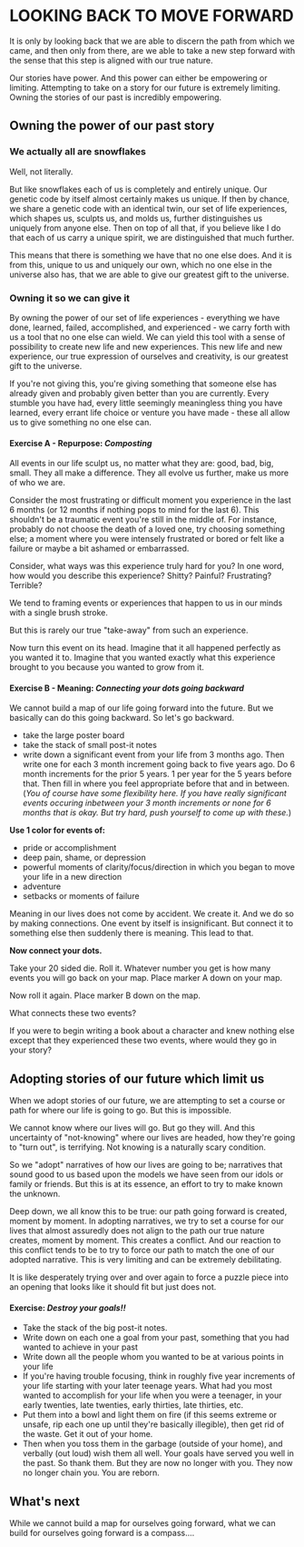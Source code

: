 LOOKING BACK TO MOVE FORWARD
============================

It is only by looking back that we are able to discern the path from which we came, and then only from there, are we able to take a new step forward with the sense that this step is aligned with our true nature.

Our stories have power.  And this power can either be empowering or limiting.  Attempting to take on a story for our future is extremely limiting.  Owning the stories of our past is incredibly empowering.  


## Owning the power of our past story
### We actually all are snowflakes
Well, not literally.  

But like snowflakes each of us is completely and entirely unique.  Our genetic code by itself almost certainly makes us unique.  If then by chance, we share a genetic code with an identical twin, our set of life experiences, which shapes us, sculpts us, and molds us, further distinguishes us uniquely from anyone else. Then on top of all that, if you believe like I do that each of us carry a unique spirit, we are distinguished that much further.

This means that there is something we have that no one else does.  And it is from this, unique to us and uniquely our own, which no one else in the universe also has, that we are able to give our greatest gift to the universe.

### Owning it so we can give it
By owning the power of our set of life experiences - everything we have done, learned, failed, accomplished, and experienced - we carry forth with us a tool that no one else can wield.  We can yield this tool with a sense of possibility to create new life and new experiences.  This new life and new experience, our true expression of ourselves and creativity, is our greatest gift to the universe.  

If you're not giving this, you're giving something that someone else has already given and probably given better than you are currently.  Every stumble you have had, every little seemingly meaningless thing you have learned, every errant life choice or venture you have made - these all allow us to give something no one else can. 

#### Exercise A - Repurpose: _Composting_

All events in our life sculpt us, no matter what they are: good, bad, big, small.  They all make a difference.  They all evolve us further, make us more of who we are.

Consider the most frustrating or difficult moment you experience in the last 6 months (or 12 months if nothing pops to mind for the last 6).  This shouldn't be a traumatic event you're still in the middle of.  For instance, probably do not choose the death of a loved one, try choosing something else; a moment where you were intensely frustrated or bored or felt like a failure or maybe a bit ashamed or embarrassed.

Consider, what ways was this experience truly hard for you?  In one word, how would you describe this experience?  Shitty?  Painful?  Frustrating?  Terrible?

We tend to framing events or experiences that happen to us in our minds with a single brush stroke.

But this is rarely our true "take-away" from such an experience. 



Now turn this event on its head.  Imagine that it all happened perfectly as you wanted it to.  Imagine that you wanted exactly what this experience brought to you because you wanted to grow from it.  


#### Exercise B - Meaning: _Connecting your dots going backward_

We cannot build a map of our life going forward into the future.  But we basically can do this going backward.  So let's go backward.

 - take the large poster board
 - take the stack of small post-it notes
 - write down a significant event from your life from 3 months ago.  Then write one for each 3 month increment going back to five years ago.  Do 6 month increments for the prior 5 years. 1 per year for the 5 years before that.  Then fill in where you feel appropriate before that and in between.  (_You of course have some flexibility here.  If you have really significant events occuring inbetween your 3 month increments or none for 6 months that is okay.  But try hard, push yourself to come up with these._)


**Use 1 color for events of:**

 - pride or accomplishment
 - deep pain, shame, or depression
 - powerful moments of clarity/focus/direction in which you began to move your life in a new direction
 - adventure
 - setbacks or moments of failure  

Meaning in our lives does not come by accident.  We create it.  And we do so by making connections.  One event by itself is insignificant.  But connect it to something else then suddenly there is meaning.  This lead to that.  

**Now connect your dots.**   

Take your 20 sided die.  Roll it.  Whatever number you get is how many events you will go back on your map.  Place marker A down on your map.  

Now roll it again.  Place marker B down on the map.

What connects these two events?
 
If you were to begin writing a book about a character and knew nothing else except that they experienced these two events, where would they go in your story?
  

## Adopting stories of our future which limit us 
When we adopt stories of our future, we are attempting to set a course or path for where our life is going to go.  But this is impossible.
 
We cannot know where our lives will go.  But go they will.  And this uncertainty of "not-knowing" where our lives are headed, how they're going to "turn out", is terrifying.  Not knowing is a naturally scary condition.

So we "adopt" narratives of how our lives are going to be; narratives that sound good to us based upon the models we have seen from our idols or family or friends. But this is at its essence, an effort to try to make known the unknown.  

Deep down, we all know this to be true: our path going forward is created, moment by moment. In adopting narratives, we try to set a course for our lives that almost assuredly does not align to the path our true nature creates, moment by moment.  This creates a conflict.  And our reaction to this conflict tends to be to try to force our path to match the one of our adopted narrative.  This is very limiting and can be extremely debilitating. 

It is like desperately trying over and over again to force a puzzle piece into an opening that looks like it should fit but just does not.

#### Exercise: _Destroy your goals!!_
 - Take the stack of the big post-it notes.    
 - Write down on each one a goal from your past, something that you had wanted to achieve in your past
 - Write down all the people whom you wanted to be at various points in your life
 - If you're having trouble focusing, think in roughly five year increments of your life starting with your later teenage years. What  had you most wanted to accomplish for your life when you were a teenager, in your early twenties, late twenties, early thirties, late thirties, etc. 
 - 	Put them into a bowl and light them on fire (if this seems extreme or unsafe, rip each one up until they're basically illegible), then get rid of the waste.  Get it out of your home.
 -  Then when you toss them in the garbage (outside of your home), and verbally (out loud) wish them all well.  Your goals have served you well in the past.  So thank them.  But they are now no longer with you.  They now no longer chain you. You are reborn.



## What's next
While we cannot build a map for ourselves going forward, what we can build for ourselves going forward is a compass....

